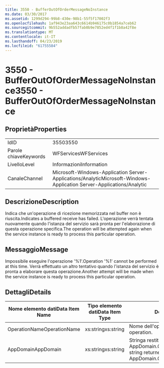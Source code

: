 ```yaml
---
title: 3550 - BufferOutOfOrderMessageNoInstance
ms.date: 03/30/2017
ms.assetid: 1299d294-99b8-430e-98b1-55f5f17002f3
ms.openlocfilehash: 1af943e23aa643c6614b946175c0b1854a7ceb62
ms.sourcegitcommit: 9b552addadfb57fab0b9e7852ed4f1f1b8a42f8e
ms.translationtype: MT
ms.contentlocale: it-IT
ms.lasthandoff: 04/23/2019
ms.locfileid: "61755584"
---
```

# <a name="3550---bufferoutofordermessagenoinstance"></a><span data-ttu-id="5d915-102">3550 - BufferOutOfOrderMessageNoInstance</span><span class="sxs-lookup"><span data-stu-id="5d915-102">3550 - BufferOutOfOrderMessageNoInstance</span></span>
## <a name="properties"></a><span data-ttu-id="5d915-103">Proprietà</span><span class="sxs-lookup"><span data-stu-id="5d915-103">Properties</span></span>  
  
|||  
|-|-|  
|<span data-ttu-id="5d915-104">Id</span><span class="sxs-lookup"><span data-stu-id="5d915-104">ID</span></span>|<span data-ttu-id="5d915-105">3550</span><span class="sxs-lookup"><span data-stu-id="5d915-105">3550</span></span>|  
|<span data-ttu-id="5d915-106">Parole chiave</span><span class="sxs-lookup"><span data-stu-id="5d915-106">Keywords</span></span>|<span data-ttu-id="5d915-107">WFServices</span><span class="sxs-lookup"><span data-stu-id="5d915-107">WFServices</span></span>|  
|<span data-ttu-id="5d915-108">Livello</span><span class="sxs-lookup"><span data-stu-id="5d915-108">Level</span></span>|<span data-ttu-id="5d915-109">Informazioni</span><span class="sxs-lookup"><span data-stu-id="5d915-109">Information</span></span>|  
|<span data-ttu-id="5d915-110">Canale</span><span class="sxs-lookup"><span data-stu-id="5d915-110">Channel</span></span>|<span data-ttu-id="5d915-111">Microsoft-Windows-Application Server-Applications/Analytic</span><span class="sxs-lookup"><span data-stu-id="5d915-111">Microsoft-Windows-Application Server-Applications/Analytic</span></span>|  
  
## <a name="description"></a><span data-ttu-id="5d915-112">Descrizione</span><span class="sxs-lookup"><span data-stu-id="5d915-112">Description</span></span>  
 <span data-ttu-id="5d915-113">Indica che un'operazione di ricezione memorizzata nel buffer non è riuscita.</span><span class="sxs-lookup"><span data-stu-id="5d915-113">Indicates a buffered receive has failed.</span></span> <span data-ttu-id="5d915-114">L'operazione verrà tentata nuovamente quando l'istanza del servizio sarà pronta per l'elaborazione di questa operazione specifica.</span><span class="sxs-lookup"><span data-stu-id="5d915-114">The operation will be attempted again when the service instance is ready to process this particular operation.</span></span>  
  
## <a name="message"></a><span data-ttu-id="5d915-115">Messaggio</span><span class="sxs-lookup"><span data-stu-id="5d915-115">Message</span></span>  
 <span data-ttu-id="5d915-116">Impossibile eseguire l'operazione '%1'.</span><span class="sxs-lookup"><span data-stu-id="5d915-116">Operation '%1' cannot be performed at this time.</span></span> <span data-ttu-id="5d915-117">Verrà effettuato un altro tentativo quando l'istanza del servizio è pronta a elaborare questa operazione.</span><span class="sxs-lookup"><span data-stu-id="5d915-117">Another attempt will be made when the service instance is ready to process this particular operation.</span></span>  
  
## <a name="details"></a><span data-ttu-id="5d915-118">Dettagli</span><span class="sxs-lookup"><span data-stu-id="5d915-118">Details</span></span>  
  
|<span data-ttu-id="5d915-119">Nome elemento dati</span><span class="sxs-lookup"><span data-stu-id="5d915-119">Data Item Name</span></span>|<span data-ttu-id="5d915-120">Tipo elemento dati</span><span class="sxs-lookup"><span data-stu-id="5d915-120">Data Item Type</span></span>|<span data-ttu-id="5d915-121">Descrizione</span><span class="sxs-lookup"><span data-stu-id="5d915-121">Description</span></span>|  
|--------------------|--------------------|-----------------|  
|<span data-ttu-id="5d915-122">OperationName</span><span class="sxs-lookup"><span data-stu-id="5d915-122">OperationName</span></span>|<span data-ttu-id="5d915-123">xs:string</span><span class="sxs-lookup"><span data-stu-id="5d915-123">xs:string</span></span>|<span data-ttu-id="5d915-124">Nome dell'operazione.</span><span class="sxs-lookup"><span data-stu-id="5d915-124">The name of the operation.</span></span>|  
|<span data-ttu-id="5d915-125">AppDomain</span><span class="sxs-lookup"><span data-stu-id="5d915-125">AppDomain</span></span>|<span data-ttu-id="5d915-126">xs:string</span><span class="sxs-lookup"><span data-stu-id="5d915-126">xs:string</span></span>|<span data-ttu-id="5d915-127">Stringa restituita da AppDomain.CurrentDomain.FriendlyName.</span><span class="sxs-lookup"><span data-stu-id="5d915-127">The string returned by AppDomain.CurrentDomain.FriendlyName.</span></span>|
